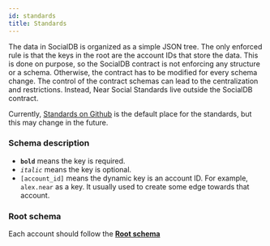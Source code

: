 ```yaml
---
id: standards
title: Standards
---
```


The data in SocialDB is organized as a simple JSON tree. The only enforced rule is that the keys in the root are the account IDs that store the data. This is done on purpose, so the SocialDB contract is not enforcing any structure or a schema. Otherwise, the contract has to be modified for every schema change. The control of the contract schemas can lead to the centralization and restrictions. Instead, Near Social Standards live outside the SocialDB contract.

Currently, [Standards on Github](https://github.com/NearSocial/standards) is the default place for the standards, but this may change in the future.

### Schema description

- **`bold`** means the key is required.
- _`italic`_ means the key is optional.
- `[account_id]` means the dynamic key is an account ID. For example, `alex.near` as a key. It usually used to create some edge towards that account.

### Root schema

Each account should follow the **[Root schema](https://github.com/NearSocial/standards/blob/main/types/Root.md#root)**

